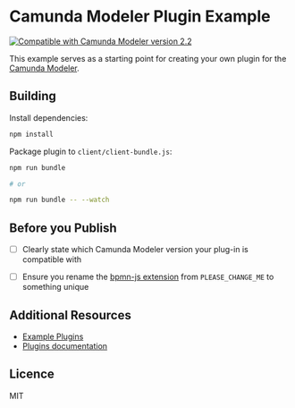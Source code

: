 # Camunda Modeler Plugin Example

[![Compatible with Camunda Modeler version 2.2](https://img.shields.io/badge/Camunda%20Modeler-2.2+-blue.svg)](https://github.com/camunda/camunda-modeler)


This example serves as a starting point for creating your own plugin for the [Camunda Modeler](https://github.com/camunda/camunda-modeler-plugin-example).


## Building

Install dependencies:

```sh
npm install
```

Package plugin to `client/client-bundle.js`:

```sh
npm run bundle

# or

npm run bundle -- --watch
```


## Before you Publish

* [ ] Clearly state which Camunda Modeler version your plug-in is compatible with
* [ ] Ensure you rename the [bpmn-js extension](./client/module.js#L39) from `PLEASE_CHANGE_ME` to something unique


## Additional Resources

* [Example Plugins](https://github.com/camunda/camunda-modeler-plugins)
* [Plugins documentation](https://github.com/camunda/camunda-modeler/tree/master/docs/plugins)


## Licence

MIT
